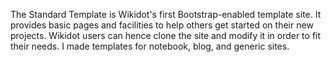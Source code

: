 The Standard Template is Wikidot's first Bootstrap-enabled template site. It provides basic pages and facilities to help others get started on their new projects. Wikidot users can hence clone the site and modify it in order to fit their needs. I made templates for notebook, blog, and generic sites.